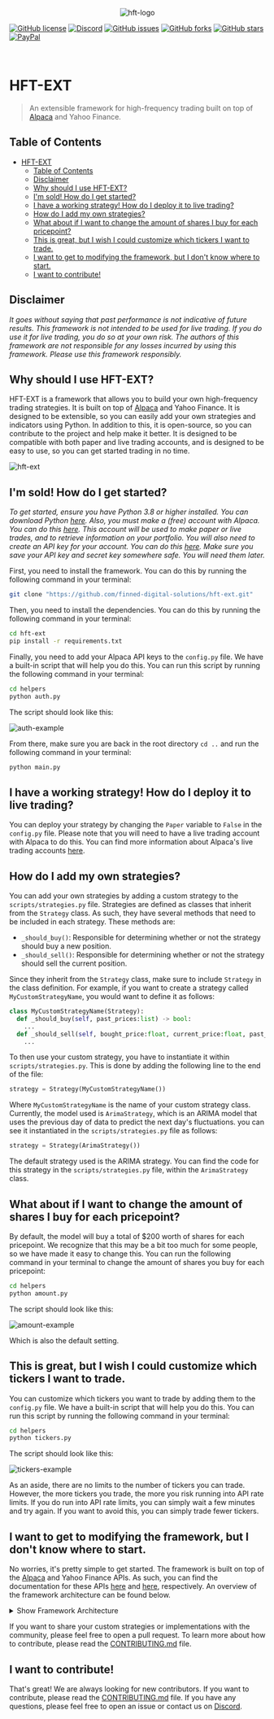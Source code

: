 <p align="center">
  <img alt="hft-logo" src="images/header.png"/>
</p>

  [![GitHub license](https://img.shields.io/github/license/finned-digital-solutions/hft-ext?style=for-the-badge)]()
  [![Discord](https://img.shields.io/discord/1058906255332229140?style=for-the-badge)](https://discord.gg/HeqqWewjea)
  [![GitHub issues](https://img.shields.io/github/issues/finned-digital-solutions/hft-ext?style=for-the-badge)](https://github.com/finned-digital-solutions/hft-ext/issues)
  [![GitHub forks](https://img.shields.io/github/forks/finned-digital-solutions/hft-ext?style=for-the-badge)](https://github.com/finned-digital-solutions/hft-ext/network)
  [![GitHub stars](https://img.shields.io/github/stars/finned-digital-solutions/hft-ext?style=for-the-badge)](https://github.com/finned-digital-solutions/hft-ext/stargazers)
  [![PayPal](https://img.shields.io/badge/Donate-PayPal-blue.svg?style=for-the-badge)](https://www.paypal.com/paypalme/flancast90)

<br>

# HFT-EXT
> An extensible framework for high-frequency trading built on top of [Alpaca](https://alpaca.markets/) and Yahoo Finance.

## Table of Contents
- [HFT-EXT](#hft-ext)
  - [Table of Contents](#table-of-contents)
  - [Disclaimer](#disclaimer)
  - [Why should I use HFT-EXT?](#why-should-i-use-hft-ext)
  - [I'm sold! How do I get started?](#im-sold-how-do-i-get-started)
  - [I have a working strategy! How do I deploy it to live trading?](#i-have-a-working-strategy-how-do-i-deploy-it-to-live-trading)
  - [How do I add my own strategies?](#how-do-i-add-my-own-strategies)
  - [What about if I want to change the amount of shares I buy for each pricepoint?](#what-about-if-i-want-to-change-the-amount-of-shares-i-buy-for-each-pricepoint)
  - [This is great, but I wish I could customize which tickers I want to trade.](#this-is-great-but-i-wish-i-could-customize-which-tickers-i-want-to-trade)
  - [I want to get to modifying the framework, but I don't know where to start.](#i-want-to-get-to-modifying-the-framework-but-i-dont-know-where-to-start)
  - [I want to contribute!](#i-want-to-contribute)


## Disclaimer
_It goes without saying that past performance is not indicative of future results. This framework is not intended to be used for live trading. If you do use it for live trading, you do so at your own risk. The authors of this framework are not responsible for any losses incurred by using this framework. Please use this framework responsibly._

## Why should I use HFT-EXT?
HFT-EXT is a framework that allows you to build your own high-frequency trading strategies. It is built on top of [Alpaca](https://alpaca.markets/) and Yahoo Finance. It is designed to be extensible, so you can easily add your own strategies and indicators using Python. In addition to this, it is open-source, so you can contribute to the project and help make it better. It is designed to be compatible with both paper and live trading accounts, and is designed to be easy to use, so you can get started trading in no time.

![hft-ext](images/example.png)


## I'm sold! How do I get started?
_To get started, ensure you have Python 3.8 or higher installed. You can download Python [here](https://www.python.org/downloads/). Also, you must make a (free) account with Alpaca. You can do this [here](https://app.alpaca.markets/signup). This account will be used to make paper or live trades, and to retrieve information on your portfolio. You will also need to create an API key for your account. You can do this [here](https://app.alpaca.markets/paper/dashboard/overview). Make sure you save your API key and secret key somewhere safe. You will need them later._

First, you need to install the framework. You can do this by running the following command in your terminal:
```bash
git clone "https://github.com/finned-digital-solutions/hft-ext.git"
```
Then, you need to install the dependencies. You can do this by running the following command in your terminal:
```bash
cd hft-ext
pip install -r requirements.txt
```
Finally, you need to add your Alpaca API keys to the `config.py` file. We have a built-in script that will help you do this. You can run this script by running the following command in your terminal:
```bash
cd helpers
python auth.py
```
The script should look like this:

![auth-example](images/auth-example.png)


From there, make sure you are back in the root directory ``cd ..`` and run the following command in your terminal:
```bash
python main.py
```

## I have a working strategy! How do I deploy it to live trading?
You can deploy your strategy by changing the `Paper` variable to `False` in the `config.py` file. Please note that you will need to have a live trading account with Alpaca to do this. You can find more information about Alpaca's live trading accounts [here](https://alpaca.markets/docs/trading/account-plans/).


## How do I add my own strategies?
You can add your own strategies by adding a custom strategy to the `scripts/strategies.py` file. Strategies are defined as classes that inherit from the `Strategy` class. As such, they have several methods that need to be included in each strategy. These methods are:
- `_should_buy()`: Responsible for determining whether or not the strategy should buy a new position.
- `_should_sell()`: Responsible for determining whether or not the strategy should sell the current position.

Since they inherit from the `Strategy` class, make sure to include `Strategy` in the class definition. For example, if you want to create a strategy called `MyCustomStrategyName`, you would want to define it as follows:
```python
class MyCustomStrategyName(Strategy):
  def _should_buy(self, past_prices:list) -> bool:
    ...
  def _should_sell(self, bought_price:float, current_price:float, past_prices:list) -> bool:
    ...
```
  
To then use your custom strategy, you have to instantiate it within `scripts/strategies.py`. This is done by adding the following line to the end of the file:
```python
strategy = Strategy(MyCustomStrategyName())
```
Where `MyCustomStrategyName` is the name of your custom strategy class. Currently, the model used is `ArimaStrategy`, which is an ARIMA model that uses the previous day of data to predict the next day's fluctuations. you can see it instantiated in the `scripts/strategies.py` file as follows:
```python
strategy = Strategy(ArimaStrategy())
```

The default strategy used is the ARIMA strategy. You can find the code for this strategy in the `scripts/strategies.py` file, within the `ArimaStrategy` class.


## What about if I want to change the amount of shares I buy for each pricepoint?
By default, the model will buy a total of $200 worth of shares for each pricepoint. We recognize that this may be a bit too much for some people, so we have made it easy to change this. You can run the following command in your terminal to change the amount of shares you buy for each pricepoint:
```bash
cd helpers
python amount.py
```
The script should look like this:

![amount-example](images/amount-example.png)

Which is also the default setting.


## This is great, but I wish I could customize which tickers I want to trade. 
You can customize which tickers you want to trade by adding them to the `config.py` file. We have a built-in script that will help you do this. You can run this script by running the following command in your terminal:
```bash
cd helpers
python tickers.py
```
The script should look like this:

![tickers-example](images/tickers-example.png)

As an aside, there are no limits to the number of tickers you can trade. However, the more tickers you trade, the more you risk running into API rate limits. If you do run into API rate limits, you can simply wait a few minutes and try again. If you want to avoid this, you can simply trade fewer tickers.


## I want to get to modifying the framework, but I don't know where to start.
No worries, it's pretty simple to get started. The framework is built on top of the [Alpaca](https://alpaca.markets/) and Yahoo Finance APIs. As such, you can find the documentation for these APIs [here](https://alpaca.markets/docs/api-documentation/api-v2/) and [here](https://pypi.org/project/yfinance/), respectively. An overview of the framework architecture can be found below.
<details>
  <summary>Show Framework Architecture</summary>
  <pre>
|--+ hft-ext
   |--+ images: Contains images used in the README.md file.
   |--+ scripts: Contains the source code for the framework.
   |  |--+ finned-theme.json: Theme for the GUI using CustomTkinter.
   |  |--+ gui.py: Contains the GUI code.
   |  |--+ strategy.py: Contains the Strategy class and any custom strategies.
   |  |--+ trader.py: Contains the Trader class, and is responsible for trading/portfolio management.
   |--+ utils: Contains utility functions used throughout the framework.
   |  |--+ utils.py: Contains utility functions related to sqlite3.
   |  |--+ notifier.py: Contains the Notifier class, which is responsible for sending update messages between threads (e.g., GUI and Trader).
   |--+ helpers: Contains helper scripts for the framework.
   |  |--+ auth.py: Script for adding API keys to the config.py file.
   |  |--+ amount.py: Script for changing the amount of shares bought for each pricepoint.
   |  |--+ tickers.py: Script for adding tickers to the config.py file.
   |--+ config.py: Contains the configuration variables for the framework.
   |--+ CONTRIBUTING.md
   |--+ LICENSE
   |--+ README.md
   |--+ requirements.txt
   |--+ .gitignore
   |--+ main.py: The main entry point for the framework which calls the GUI and Trader classes.
   </pre>
</details>

If you want to share your custom strategies or implementations with the community, please feel free to open a pull request. To learn more about how to contribute, please read the [CONTRIBUTING.md](CONTRIBUTING.md) file.


## I want to contribute!
That's great! We are always looking for new contributors. If you want to contribute, please read the [CONTRIBUTING.md](CONTRIBUTING.md) file. If you have any questions, please feel free to open an issue or contact us on [Discord](https://discord.gg/HeqqWewjea).



